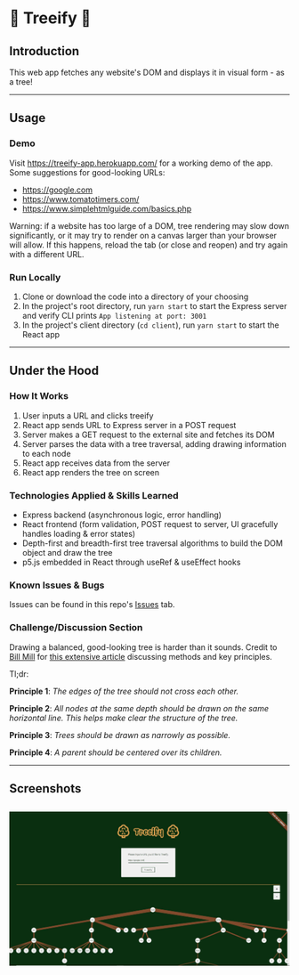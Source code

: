 # 🌳 Treeify 🌳

## Introduction

This web app fetches any website's DOM and displays it in visual form - as a tree!

---

## Usage

### Demo

Visit https://treeify-app.herokuapp.com/ for a working demo of the app.
Some suggestions for good-looking URLs:

- https://google.com
- https://www.tomatotimers.com/
- https://www.simplehtmlguide.com/basics.php

Warning: if a website has too large of a DOM, tree rendering may slow down significantly, or it may try to render on a canvas larger than your browser will allow. If this happens, reload the tab (or close and reopen) and try again with a different URL.

### Run Locally

1. Clone or download the code into a directory of your choosing
2. In the project's root directory, run `yarn start` to start the Express server and verify CLI prints `App listening at port: 3001`
3. In the project's client directory (`cd client`), run `yarn start` to start the React app

---

## Under the Hood

### How It Works

1. User inputs a URL and clicks treeify
2. React app sends URL to Express server in a POST request
3. Server makes a GET request to the external site and fetches its DOM
4. Server parses the data with a tree traversal, adding drawing information to each node
5. React app receives data from the server
6. React app renders the tree on screen

### Technologies Applied & Skills Learned

- Express backend (asynchronous logic, error handling)
- React frontend (form validation, POST request to server, UI gracefully handles loading & error states)
- Depth-first and breadth-first tree traversal algorithms to build the DOM object and draw the tree
- p5.js embedded in React through useRef & useEffect hooks

### Known Issues & Bugs

Issues can be found in this repo's [Issues](url) tab.

### Challenge/Discussion Section

Drawing a balanced, good-looking tree is harder than it sounds. Credit to [Bill Mill](https://github.com/llimllib) for [this extensive article](https://llimllib.github.io/pymag-trees/) discussing methods and key principles.

Tl;dr:

**Principle 1**: _The edges of the tree should not cross each other._

**Principle 2**: _All nodes at the same depth should be drawn on the same horizontal line. This helps make clear the structure of the tree._

**Principle 3**: _Trees should be drawn as narrowly as possible._

**Principle 4**: _A parent should be centered over its children._

---

## Screenshots

## ![treeify screenshot](https://github.com/ezeYaniv/treeify/blob/main/extras/screenshots/Treeify_screenshot.JPG)

